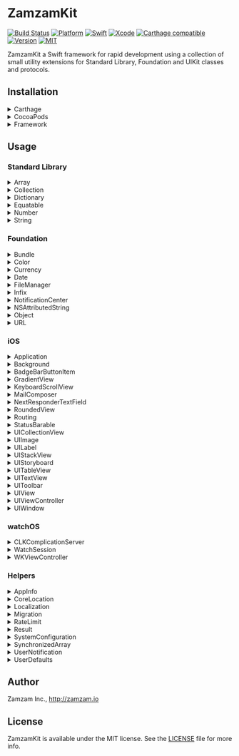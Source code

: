 # ZamzamKit

[![Build Status](https://api.travis-ci.org/ZamzamInc/ZamzamKit.svg?branch=master)](https://travis-ci.org/ZamzamInc/ZamzamKit)
[![Platform](https://img.shields.io/cocoapods/p/ZamzamKit.svg?style=flat)](https://github.com/ZamzamInc/ZamzamKit)
[![Swift](https://img.shields.io/badge/Swift-4.2-orange.svg)](https://swift.org)
[![Xcode](https://img.shields.io/badge/Xcode-10.1-blue.svg)](https://developer.apple.com/xcode)
[![Carthage compatible](https://img.shields.io/badge/Carthage-Compatible-brightgreen.svg?style=flat)](https://github.com/Carthage/Carthage)
[![Version](https://img.shields.io/cocoapods/v/ZamzamKit.svg?style=flat)](http://cocoapods.org/pods/ZamzamKit)
[![MIT](https://img.shields.io/badge/License-MIT-red.svg)](https://opensource.org/licenses/MIT)

ZamzamKit a Swift framework for rapid development using a collection of small utility extensions for Standard Library, Foundation and UIKit classes and protocols.

## Installation

<details>
<summary>Carthage</summary>

Add `github "ZamzamInc/ZamzamKit"` to your `Cartfile`.
</details>

<details>
<summary>CocoaPods</summary>

Add `pod "ZamzamKit"` to your `Podfile`.
</details>

<details>
<summary>Framework</summary>

1. Download the latest release of `ZamzamKit` and extract the zip.
2. Go to your Xcode project’s "General" settings. Drag ZamzamKit.framework and ZamzamKit.framework from the appropriate Swift-versioned directory for your project in `ios/`, `tvos/` or `watchos/` directory to the "Embedded Binaries" section. Make sure "Copy items if needed" is selected (except if using on multiple platforms in your project) and click Finish.
3. In your unit test target's "Build Settings", add the parent path to ZamzamKit.framework in the "Framework Search Paths" section.
</details>

## Usage

### Standard Library

<details>
<summary>Array</summary>

> Get distinct elements from an array:
```swift
[1, 1, 3, 3, 5, 5, 7, 9, 9].distinct -> [1, 3, 5, 7, 9]
```

> Remove an element from an array by the value:
```swift
var array = ["a", "b", "c", "d", "e"]
array.remove("c")
array -> ["a", "b", "d", "e"]
```

> Easily get the array version of an array slice:
```swift
["a", "b", "c", "d", "e"].prefix(3).array
```
</details>

<details>
<summary>Collection</summary>

> Safely retrieve an element at the given index if it exists:
```swift
// Before
if let items = tabBarController.tabBar.items, items.count > 4 {
    items[3].selectedImage = UIImage("my-image")
}
```
```swift
// After
tabBarController.tabBar.items?[safe: 3]?.selectedImage = UIImage("my-image")

[1, 3, 5, 7, 9][safe: 1] -> Optional(3)
[1, 3, 5, 7, 9][safe: 12] -> nil
```
</details>

<details>
<summary>Dictionary</summary>

> Remove all values equal to nil:
```swift
var value: [String: Any?] = [
    "abc": 123,
    "efd": "xyz",
    "ghi": nil,
    "lmm": true,
    "qrs": nil,
    "tuv": 987
]

value.removeAllNils()

value.count -> 4
value.keys.contains("abc") -> true
value.keys.contains("ghi") -> false
value.keys.contains("qrs") -> false
```
</details>

<details>
<summary>Equatable</summary>

> Determine if a value is contained within the array of values:
```swift
"b".within(["a", "b", "c"]) -> true

let status: OrderStatus = .cancelled
status.within([.requeseted, .accepted, .inProgress]) -> false
```
</details>

<details>
<summary>Number</summary>

> Round doubles, floats, or any floating-point type:
```swift
123.12312421.rounded(toPlaces: 3) -> 123.123
Double.pi.rounded(toPlaces: 2) -> 3.14
```
</details>

<details>
<summary>String</summary>

> Create a new random string of given length:
```swift
String(random: 10) -> "zXWG4hSgL9"
String(random: 4, prefix: "PIN-") -> "PIN-uSjm"
```

> Safely use subscript indexes and ranges on strings:
```swift
let value = "Abcdef123456"
value[3] -> "d"
value[3..<6] -> "def"
value[3...6] -> "def1"
value[3...] -> "def123456"
value[3...99] -> nil
value[99] -> nil
```

> Validate string against common formats:
```swift
"test@example.com".isEmail -> true
"123456789".isNumber -> true
"zamzam".isAlpha -> true
"zamzam123".isAlphaNumeric -> true
```

> Remove spaces or new lines from both ends:
```swift
" Abcdef123456 \n\r  ".trimmed -> "Abcdef123456"
```

> Truncate to a given number of characters:
```swift
"Abcdef123456".truncated(3) -> "Abc..."
"Abcdef123456".truncated(6, trailing: "***") -> "Abcdef***"
```

> Determine if a given value is contained:
```swift
"1234567890".contains("567") -> true
"abc123xyz".contains("ghi") -> false
```

> Injects a separator every nth characters:
```swift
"1234567890".separate(every: 2, with: "-") -> "12-34-56-78-90"
```

> Match using a regular expression pattern:
```swift
"1234567890".match(regex: "^[0-9]+?$") -> true
"abc123xyz".match(regex: "^[A-Za-z]+$") -> false
```

> Replace occurrences of a regular expression pattern:
```swift
"aa1bb22cc3d888d4ee5".replacing(regex: "\\d", with: "*") -> "aa*bb**cc*d***d*ee*"
```

> Remove HTML for plain text:
```swift
"<p>This is <em>web</em> content with a <a href=\"http://example.com\">link</a>.</p>".htmlStripped -> "This is web content with a link."
```

> Encoders and decoders:
```swift
value.urlEncoded
value.urlDecoded
value.htmlDecoded
value.base64Encoded
value.base64Decoded
value.base64URLEncoded
```

> Easily get the string version of substring:
```swift
"hello world".prefix(5).string
```

> Determine if an optional string is `nil` or has no characters
```swift
var value: String? = "test 123"
value.isNilOrEmpty
```

> Convert sequences and dictionaries to a JSON string:
```swift
// Before
guard let data = self as? [[String: Any]],
    let stringData = try? JSONSerialization.data(withJSONObject: data, options: []) else {
        return nil
}
    
let json = String(data: stringData, encoding: .utf8) as? String
```
```swift
// After
let json = mySequence.jsonString
let json = myDictionary.jsonString
```
</details>

### Foundation

<details>
<summary>Bundle</summary>

> Get the contents of a file within any bundle:
```swift
Bundle.main.string(file: "Test.txt") -> "This is a test. Abc 123.\n"
```

> Get the contents of a property list file within any bundle:
```swift
let values = Bundle.main.contents(plist: "Settings.plist")
values["MyString1"] as? String -> "My string value 1."
values["MyNumber1"] as? Int -> 123
values["MyBool1"] as? Bool -> false
values["MyDate1"] as? Date -> 2018-11-21 15:40:03 +0000
```
</details>

<details>
<summary>Color</summary>

> Additional color initializers:
```swift
UIColor(hex: 0x990000)
UIColor(hex: 0x4286F4)
UIColor(rgb: (66, 134, 244))
```
</details>

<details>
<summary>Currency</summary>

> A formatter that converts between numeric values and their textual currency representations:
```swift
let formatter = CurrencyFormatter()
formatter.string(fromAmount: 123456789.987) -> "$123,456,789.99"

let formatter2 = CurrencyFormatter(for: Locale(identifier: "fr-FR"))
formatter2.string(fromCents: 123456789) -> "1 234 567,89 €"
```
</details>

<details>
<summary>Date</summary>

> Determine if a date is in the past or future:
```swift
Date(timeIntervalSinceNow: -100).isPast -> true
Date(timeIntervalSinceNow: 100).isPast -> false

Date(timeIntervalSinceNow: 100).isFuture -> true
Date(timeIntervalSinceNow: -100).isFuture -> false
```

> Determine if a date is today, yesterday, or tomorrow:
```swift
Date().isToday -> true
Date(timeIntervalSinceNow: -90_000).isYesterday -> true
Date(timeIntervalSinceNow: 90_000).isTomorrow -> true
```

> Determine if a date is within a weekday or weekend period:
```swift
Date().isWeekday -> false
Date().isWeekend -> true
```

> Get the beginning or end of the day:
```swift
Date().startOfDay -> "2018/11/21 00:00:00"
Date().endOfDay -> "2018/11/21 23:59:59"
```

> Get the beginning or end of the month:
```swift
Date().startOfMonth -> "2018/11/01 00:00:00"
Date().endOfMonth -> "2018/11/30 23:59:59"
```

> Determine if a date is between two other dates:
```swift
let date = Date()
let date1 = Date(timeIntervalSinceNow: 1000)
let date2 = Date(timeIntervalSinceNow: -1000)

date.isBetween(date1, date2) -> true
```

> Determine if a date is beyond a specified time window:
```swift
let date = Date(fromString: "2018/03/22 09:40")
let fromDate = Date(fromString: "2018/03/22 09:30")

date.isBeyond(fromDate, bySeconds: 300) -> true
date.isBeyond(fromDate, bySeconds: 1200) -> false
```

> Create a date from a string:
```swift
Date(fromString: "2018/11/01 18:15")
Date(fromString: "1440/03/01 18:31", calendar: Calendar(identifier: .islamic))
```

> Format a date to a string:
```swift
Date().string(format: "MMM d, h:mm a") -> "Jan 3, 8:43 PM"
Date().string(style: .full, calendar: Calendar(identifier: .hebrew)) -> "Friday, 1 Kislev 5779"
```

> Format a time interval to display as a timer.
```swift
let date = Date(fromString: "2016/03/22 09:45")
let fromDate = Date(fromString: "2016/03/22 09:40")

date.timerString(from: fromDate)

// Prints "00:05:00"
```

> Get the decimal representation of the time:
```swift
Date(fromString: "2018/10/23 18:15").timeToDecimal -> 18.25
```

> Increment years, months, days, hours, or minutes:
```swift
let date = Date()
date + .years(1)
date + .months(2)
date - .days(4)
date - .hours(6)
date + .minutes(12)
date + .days(5, Calendar(identifier: .chinese))
```

> Convert between time interval units:
```swift
let diff = date.timeIntervalSince(date2) -> 172,800 seconds
diff.minutes -> 2,800 minutes
diff.hours -> 48 hours
diff.days -> 2 days
```

> Time zone context and offset:
```swift
let timeZone = TimeZone(identifier: "Europe/Paris")
timeZone?.isCurrent -> false
timeZone?.offsetFromCurrent -> -21600
```

> Normalize date calculations and data storage using `UTC` and `POSIX`:
```swift
let calendar: Calendar = .posix
let locale: Locale = .posix
```
</details>

<details>
<summary>FileManager</summary>

> Get URL or file system path for a file:
```swift
FileManager.default.url(of: fileName, from: .documentDirectory)
FileManager.default.path(of: fileName, from: .cachesDirectory)
```

> Get URL or file system paths of files within a directory:
```swift
FileManager.default.urls(from: .documentDirectory)
FileManager.default.paths(from: .downloadsDirectory)
```

> Retrieve a file remotely and persist to local disk:
```swift
FileManager.default.download(from: "http://example.com/test.pdf") { url, response, error in
    // The `url` parameter represents location on local disk where remote file was downloaded.
}
```
</details>

<details>
<summary>Infix</summary>

> Assign a value if not nil:
```swift
var test: Int? = 123
var value: Int? = nil

test ?= value
// test == 123

value = 456
test ?= value
// test == 456
```
</details>

<details>
<summary>NotificationCenter</summary>

> Shorthand to post and observer functions:
```swift
let notificationCenter: NotificationCenter = .default

// Before
notificationCenter.post(name: .MyCustomNotificationKey, object: nil, userInfo: nil)
notificationCenter.addObserver(self, selector: #selector(willEnterForeground), name: UIApplication.willEnterForegroundNotification, object: nil)
notificationCenter.removeObserver(self, name: UIApplication.willEnterForegroundNotification, object: nil)

// After
notificationCenter.post(name: .MyCustomNotificationKey)
notificationCenter.addObserver(for: UIApplication.willEnterForegroundNotification, selector: #selector(willEnterForeground), from: self)
notificationCenter.removeObserver(for: UIApplication.willEnterForegroundNotification, from: self)
```
</details>

<details>
<summary>NSAttributedString</summary>

> Easily get the attributed string version of a string:
```swift
"Abc".attributed
"Lmn".mutableAttributed
"Xyz".mutableAttributed([
    .font: UIFont.italicSystemFont(ofSize: .systemFontSize),
    .foregroundColor, value: UIColor.green
])
```

> Add attributed strings together:
```swift
label.attributedText = "Abc".attributed + " def " +
    "ghi".mutableAttributed([
        .underlineStyle: NSUnderlineStyle.single.rawValue
    ])
```
</details>

<details>
<summary>Object</summary>

> Set properties with closures just after initializing:
```swift
let paragraph = NSMutableParagraphStyle().with {
    $0.alignment = .center
    $0.lineSpacing = 8
}

let label = UILabel().with {
    $0.textAlignment = .center
    $0.textColor = UIColor.black
    $0.text = "Hello, World!"
}
```
</details>

<details>
<summary>URL</summary>

> Append or remove query string parameters:
```swift
let url = URL(string: "https://example.com?abc=123&lmn=tuv&xyz=987")

url?.appendingQueryItem("def", value: "456") -> "https://example.com?abc=123&lmn=tuv&xyz=987&def=456"
url?.appendingQueryItem("xyz", value: "999") -> "https://example.com?abc=123&lmn=tuv&xyz=999"

url?.appendingQueryItems([
    "def": "456",
    "jkl": "777",
    "abc": "333",
    "lmn": nil
]) -> "https://example.com?xyz=987&def=456&abc=333&jkl=777"

url?.removeQueryItem("xyz") -> "https://example.com?abc=123&lmn=tuv"
```
</details>

### iOS

<details>
<summary>Application</summary>

> Split up `AppDelegate` into [pluggable modules](http://basememara.com/pluggable-appdelegate-services/):
```swift
// Subclass to pass lifecycle events to loaded modules
@UIApplicationMain
class AppDelegate: ApplicationModuleDelegate {

    override func modules() -> [ApplicationModule] {
        return [
            LoggerApplicationModule(),
            NotificationApplicationModule()
        ]
    }
}
```
```swift
// Each application module has access to the AppDelegate lifecycle events
final class LoggerApplicationModule: ApplicationModule {
    private let log = Logger()
 
    func application(_ application: UIApplication, willFinishLaunchingWithOptions launchOptions: [UIApplicationLaunchOptionsKey: Any]?) -> Bool {
        log.config(for: application)
        return true
    }
    
    func application(_ application: UIApplication, didFinishLaunchingWithOptions launchOptions: [UIApplicationLaunchOptionsKey : Any]?) -> Bool {
        log.info("App did finish launching.")
        return true
    }
    
    func applicationDidReceiveMemoryWarning(_ application: UIApplication) {
        log.warn("App did receive memory warning.")
    }
    
    func applicationWillTerminate(_ application: UIApplication) {
        log.warn("App will terminate.")
    }
}
```

The pluggable module technique also works for `UIViewController`:
```swift
// Subclass to pass lifecycle events to loaded modules
class ViewController: ControllerModuleDelegate {

    override func modules() -> [ControllerModule] {
        return [
            ChatControllerModule(),
            OrderControllerService()
        ]
    }
}
```
```swift
// Each controller module has access to the UIViewController lifecycle events
final class ChatControllerModule: ControllerModule {
    private let chatWorker = ChatWorker()

    func viewDidLoad(_ controller: UIViewController) {
        chatWorker.config()
    }
}

extension ChatControllerService {

    func viewWillAppear(_ controller: UIViewController) {
        chatWorker.subscribe()
    }

    func viewWillDisappear(_ controller: UIViewController) {
        chatWorker.unsubscribe()
    }
}
```
</details>

<details>
<summary>Background</summary>

> Easily execute a [long-running background task](https://developer.apple.com/documentation/uikit/uiapplication/1623031-beginbackgroundtask):
```swift
BackgroundTask.run(for: application) { task in
    // Perform finite-length task...
    task.end()
}
```
</details>

<details>
<summary>BadgeBarButtonItem</summary>

> A bar button item with a badge value:

![Image of BadgeBarButtonItem](./Documentation/Images/BadgeBarButtonItem.png)

```swift
navigationItem.rightBarButtonItems = [
    BadgeBarButtonItem(
        button: UIButton(type: .contactAdd),
        badgeText: "123",
        target: self,
        action: #selector(test)
    )
]

navigationItem.leftBarButtonItems = [
    BadgeBarButtonItem(
        button: UIButton(type: .detailDisclosure),
        badgeText: SCNetworkReachability.isOnline ? "On" : "Off",
        target: self,
        action: #selector(test)
    ).with {
        $0.badgeFontColor = SCNetworkReachability.isOnline ? .black : .white
        $0.badgeBackgroundColor = SCNetworkReachability.isOnline ? .green : .red
    }
]
```
</details>

<details>
<summary>GradientView</summary>

> A `UIView` with gradient effects:
```swift
@IBOutlet weak var gradientView: GradientView! {
    didSet {
        gradientView.firstColor = .blue
        gradientView.secondColor = .red
    }
}
```
Interface Builder compatible via "User Defined Runtime Attributes":

![Image of GradientView](./Documentation/Images/GradientView-Storyboard.png)
</details>

<details>
<summary>KeyboardScrollView</summary>

> The `automaticallyAdjustsInsetsForKeyboard` property extends the scroll view insets when the keyboard is shown:

![Image of KeyboardScrollView](./Documentation/Images/KeyboardScrollView.png)
</details>

<details>
<summary>MailComposer</summary>

> Compose an email with optional subject, body, or attachment:
```swift
// Before
extension MyViewController: MFMailComposeViewControllerDelegate {

    func sendEmail() {
        guard MFMailComposeViewController.canSendMail() else {
            return present(alert: "Could Not Send Email", message: "Your device could not send e-mail.")
        }

        let mail = MFMailComposeViewController()
        mail.mailComposeDelegate = self
        mail.setToRecipients(["test@example.com"])

        present(mail, animated: true)
    }

    func mailComposeController(_ controller: MFMailComposeViewController, didFinishWith result: MFMailComposeResult, error: Error?) {
        controller.dismiss(animated: true)
    }
}
```

```swift
// After
class MyViewController: UIViewController {
    private let mailComposer = MailComposer()

    func sendEmail() {
        guard let controller = mailComposer.makeViewController(email: "test@example.com") else {
            return present(alert: "Could Not Send Email", message: "Your device could not send e-mail.")
        }

        present(controller, animated: true)
    }
```
</details>

<details>
<summary>NextResponderTextField</summary>

> An extended `UITextView` that wires the "Return Key" to another `UIResponder`:

![Image of NextResponderTextField](./Documentation/Images/NextResponderTextField.png)

![Image of NextResponderTextField2](./Documentation/Images/NextResponderTextField2.png)
</details>

<details>
<summary>RoundedView</summary>

> A `UIView`, `UIImage`, and `UIButton` subclasses with circular masking:

![Image of RoundedView](./Documentation/Images/RoundedView.png)
</details>

<details>
<summary>Routing</summary>

> Conforming types to `Routable` provides extensions in `UIViewController` for strongly-typed storyboard routing ([read more](http://basememara.com/protocol-oriented-router-in-swift/)):

```
class ViewController: UIViewController {

    @IBAction func moreTapped() {
        present(storyboard: .more) { (controller: MoreViewController) in
            controller.someProperty = "\(Date())"
        }
    }
}

extension ViewController: Routable {

    enum StoryboardIdentifier: String {
        case more = "More"
        case login = "Login"
    }
}
```

> Conforming types to `Router` can specify a weak `UIViewController` instance:

```
struct HomeRouter: Router {
    weak var viewController: UIViewController?

    init(viewController: UIViewController?) {
        self.viewController = viewController
    }

    func listPosts(for fetchType: FetchType) {
        show(storyboard: .listPosts) { (controller: ListPostsViewController) in
            controller.fetchType = fetchType
        }
    }
}
```
</details>

<details>
<summary>StatusBarable</summary>

> Manages the status bar view:
```swift
class ViewController: UIViewController, StatusBarable {

    let application = UIApplication.shared
    var statusBar: UIView?

    override func viewDidLoad() {
        showStatusBar()

        NotificationCenter.default.addObserver(
            for: UIDevice.orientationDidChangeNotification,
            selector: #selector(deviceOrientationDidChange),
            from: self
        )
    }
}

private extension ViewController {

    @objc func deviceOrientationDidChange() {
        removeStatusBar()
        showStatusBar()
    }
}
```

![Image of StatusBarable](./Documentation/Images/StatusBarable.png)
</details>

<details>
<summary>UICollectionView</summary>

> Register cells in strongly-typed manner:
```swift
collectionView.register(nib: TransactionViewCell.self)
```

> Get reusable cells through subscript:
```swift
// Before
let cell = collectionView.dequeueReusableCell(withReuseIdentifier: "Cell", for: indexPath) as? TransactionViewCell 
```
```swift
// After
let cell: TransactionViewCell = collectionView[indexPath]
```
</details>

<details>
<summary>UIImage</summary>

> Save an image to disk as .png:
```swift
imageView.image.pngToDisk() -> "/.../Library/Caches/img_ezoPU8.png"
```
> Convert a color to an image:
```swift
let image = UIImage(from: .lightGray)
button.setBackgroundImage(image, for: .selected)
```
</details>

<details>
<summary>UILabel</summary>

> Enable data detectors like in `UITextView`:
```swift
// Before
let label = UITextView()
label.isEditable = false
label.isScrollEnabled = false
label.textContainer.lineFragmentPadding = 0
label.textContainerInset = .zero
label.backgroundColor = .clear
label.dataDetectorTypes = [.phoneNumber, .link, .address, .calendarEvent]
```
```swift
// After
let label = UILabelView(
    dataDetectorTypes: [.phoneNumber, .link, .address, .calendarEvent]
)
```
</details>

<details>
<summary>UIStackView</summary>

> Add a view with animation:
```swift
stackView.addArrangedSubview(view1, animated: true)
```

> Add a list of views:
```swift
stackView.addArrangedSubviews([view1, view2, view3])
stackView.addArrangedSubviews([view1, view3], animated: true)
```

> Remove and deinitialize all views:
```swift
stackView
    .deleteArrangedSubviews()
    .addArrangedSubviews([view2, view3]) // Chain commands
```
</details>

<details>
<summary>UIStoryboard</summary>

> Instantiate a view controller using convention of storyboard identifier matching class name:
```swift
let storyboard = UIStoryboard("Main")
let controller: MyViewController = storyboard.instantiateViewController()
```
</details>

<details>
<summary>UITableView</summary>

> Register cells in strongly-typed manner:
```swift
tableView.register(nib: TransactionViewCell.self)
```

> Get reusable cells through subscript:
```swift
// Before
let cell = tableView.dequeueReusableCellWithIdentifier("Cell", forIndexPath: indexPath) as? TransactionViewCell 
```
```swift
// After
let cell: TransactionViewCell = tableView[indexPath]
```

> Scroll to top or bottom:
```swift
tableView.scrollToTop()
tableView.scrollToBottom()
```

> Set selection color of cell:
```swift
// Before
let backgroundView = UIView()
backgroundView.backgroundColor = .lightGray
cell.selectedBackgroundView = backgroundView
```
```swift
// After
cell.selectionColor = .lightGray
```

> Strongly-typed cell identifiers for static tables:
```swift
class ViewController: UITableViewController {
    
}

extension ViewController: CellIdentifiable {
    
    // Each table view cell must have an identifier that matches a case
    enum CellIdentifier: String {
        case about
        case subscribe
        case feedback
        case tutorial
    }
}

extension ViewController {
    
    override func tableView(_ tableView: UITableView, didSelectRowAt indexPath: IndexPath) {
        tableView.deselectRow(at: indexPath, animated: true)
        
        guard let cell = tableView.cellForRow(at: indexPath),
            let identifier = CellIdentifier(from: cell) else {
                return
        }
        
        // Easily reference the associated cell
        switch identifier {
        case .about:
            router.showAbout()
        case .subscribe:
            router.showSubscribe()
        case .feedback:
            router.sendFeedback(
                subject: .localizedFormat(.emailFeedbackSubject, constants.appDisplayName!)
            )
        case .tutorial:
            router.startTutorial()
        }
    }
}
```
</details>

<details>
<summary>UITextView</summary>

> A placeholder like in `UITextField`:
```swift
let textView = PlaceholderTextView()
textView.placeholder = "Enter message..."
```

Interface Builder compatible via Attributes inspector:

![Image of GradientView](./Documentation/Images/PlaceholderTextView-Storyboard.png)

</details>

<details>
<summary>UIToolbar</summary>

> Create a toolbar that toggles to next field or dismisses keyboard:
```swift
class ViewController: UIViewController {

    private lazy var inputDoneToolbar: UIToolbar = .makeInputDoneToolbar(
        target: self,
        action: #selector(endEditing)
    )
}

extension ViewController: UITextViewDelegate {

    func textViewShouldBeginEditing(_ textView: UITextView) -> Bool {
        textView.inputAccessoryView = inputDoneToolbar
        return true
    }
}
```

![Image of UIToolbar](./Documentation/Images/UIToolbar.png)
</details>

<details>
<summary>UIView</summary>

> Sometimes `isHidden` can be unintuitive:
```swift
myView.isVisible = isAuthorized && role.within[.admin, .author]
```

> Adjust border, corners, and shadows conveniently:
```swift
myView.borderColor = .red
myView.borderWidth = 1
myView.cornerRadius = 3
myView.addShadow()
```

![Image of UIView-Shadow](./Documentation/Images/UIView-Shadow.png)

> Animate visibility:
```swift
myView.fadeIn()
myView.fadeOut()
```

> Add activity indicator to center of view:
```swift
let activityIndicator = myView.makeActivityIndicator()
activityIndicator.startAnimating()
```

> Create instance from `XIB`:
```swift
let control = MyView.loadNIB()
control.isAwesome = true
addSubview(control)
```

> Present a view modally:
```swift
class ModalView: UIView, PresentableView {

    @IBOutlet weak var contentView: UIView!

    override func touchesBegan(_ touches: Set<UITouch>, with event: UIEvent?) {
        // Dismiss self when tapped on background
        dismiss()
    }

    @IBAction func closeButtonTapped() {
        dismiss()
    }
}

class ViewController: UIViewController {

    @IBAction func modalButtonTapped() {
        let modalView = ModalView.loadNIB()
        present(control: modalView)
    }
}
```

![Image of PresentableView](./Documentation/Images/PresentableView.gif)
</details>

<details>
<summary>UIViewController</summary>

> Display an alert to the user:
```swift
// Before
let alertController = UIAlertController(title: "My Title", message: "This is my message.", preferredStyle: .alert)
        alert.addAction(UIAlertAction(title: "OK", style: .default) { alert in
    print("OK tapped")
}
present(alertController, animated: true, completion: nil)
```
```swift
// After
present(alertController: "My Title", message: "This is my message.") {
    print("OK tapped")
}
```

> Display a Safari web page to the user:
```swift
// Before
let safariController = SFSafariViewController(URL: URL(string: "https://apple.com")!)
safariController.modalPresentationStyle = .overFullScreen
present(safariController, animated: true, completion: nil)
```
```swift
// After
present(safari: "https://apple.com")
show(safari: "https://apple.com")
```

> Display an action sheet to the user:
```swift
present(
    actionSheet: "Test Action Sheet",
    message: "Choose your action",
    popoverFrom: sender,
    additionalActions: [
        UIAlertAction(title: "Action 1") { },
        UIAlertAction(title: "Action 2") { },
        UIAlertAction(title: "Action 3") { }
    ],
    includeCancelAction: true
)
```

> Display a prompt to the user:
```swift
// Before
let alertController = UIAlertController(
    title: "Test Prompt",
    message: "Enter user input.",
    preferredStyle: .alert
)

alertController.addAction(
    UIAlertAction(title: "Cancel", style: .cancel) { _ in }
)

alertController.addTextField {
    $0.placeholder = "Your placeholder here"
    $0.keyboardType = .phonePad
    $0.textContentType = .telephoneNumber
}

alertController.addAction(
    UIAlertAction(title: "Ok", style: .default) { _ in
        guard let text = alertController.textFields?.first?.text else {
            return
        }

        print("User response: \($0)")
    }
)

present(alertController, animated: animated, completion: nil)
```
```swift
// After
present(
    prompt: "Test Prompt",
    message: "Enter user input.",
    placeholder: "Your placeholder here",
    configure: {
        $0.keyboardType = .phonePad
        $0.textContentType = .telephoneNumber
    },
    response: {
        print("User response: \($0)")
    }
)
```

![Image of UIViewController Prompt](./Documentation/Images/UIViewController-Prompt.png)

> Display a share activity with Safari added:
```swift
let safariActivity = UIActivity.make(
    title: .localized(.openInSafari),
    imageName: "safari-share",
    imageBundle: .zamzamKit,
    handler: {
        guard SCNetworkReachability.isOnline else {
            return self.present(alert: "Device must be online to view within the browser.")
        }
        
        UIApplication.shared.open(link)
    }
)

present(
    activities: ["Test Title", link],
    popoverFrom: sender,
    applicationActivities: [safariActivity]
)
```
</details>

<details>
<summary>UIWindow</summary>

> Get the top view controller for the window:
```swift
window?.topViewController
```
</details>

### watchOS

<details>
<summary>CLKComplicationServer</summary>

> Invalidates and reloads all timeline data for all complications:
```swift
// Before
guard let complications = activeComplications, !complications.isEmpty else { return }
complications.forEach { reloadTimeline(for: $0) }
```
```swift
// After
CLKComplicationServer.sharedInstance().reloadTimelineForComplication()
```

> Extends all timeline data for all complications:
```swift
// Before
guard let complications = activeComplications, !complications.isEmpty else { return }
complications.forEach { extendTimeline(for: $0) }
```
```swift
// After
CLKComplicationServer.sharedInstance().extendTimelineForComplications()
```
</details>

<details>
<summary>WatchSession</summary>

> Communicate conveniently between `iOS` and `watchOS`:
```swift
// iOS
class WatchViewController: UIViewController {
    
    @IBOutlet weak var receivedContextLabel: UILabel!
    @IBOutlet weak var sentContextLabel: UILabel!
    @IBOutlet weak var receivedUserInfoLabel: UILabel!
    @IBOutlet weak var sentUserInfoLabel: UILabel!
    @IBOutlet weak var receivedMessageLabel: UILabel!
    @IBOutlet weak var sentMessageLabel: UILabel!
    
    var watchSession: WatchSession {
        return AppDelegate.watchSession
    }
    
    /// Another way to add observer
    var userInfoObserver: WatchSession.ReceiveUserInfoObserver {
        return Observer { [weak self] result in
            DispatchQueue.main.async {
                self?.receivedUserInfoLabel.text = result["value"] as? String ?? ""
            }
        }
    }
    
    override func viewDidLoad() {
        super.viewDidLoad()
        
        /// One way to add observer
        watchSession.addObserver(forApplicationContext: Observer { [weak self] result in
            DispatchQueue.main.async {
                self?.receivedContextLabel.text = result["value"] as? String ?? ""
            }
        })
        
        watchSession.addObserver(forUserInfo: userInfoObserver)
        watchSession.addObserver(forMessage: messageObserver)
    }
    
    @IBAction func sendContextTapped() {
        let value = ["value": "\(Date())"]
        watchSession.transfer(context: value)
        sentContextLabel.text = value["value"] ?? ""
    }
    
    @IBAction func sendUserInfoTapped() {
        let value = ["value": "\(Date())"]
        watchSession.transfer(userInfo: value)
        sentUserInfoLabel.text = value["value"] ?? ""
    }
    
    @IBAction func sendMessageTapped() {
        let value = ["value": "\(Date())"]
        watchSession.transfer(message: value)
        sentMessageLabel.text = value["value"] ?? ""
    }
    
    deinit {
        watchSession.removeObservers()
    }
}

extension WatchViewController {
    
    /// Another way to add observer
    var messageObserver: WatchSession.ReceiveMessageObserver {
        return Observer { [weak self] message, replyHandler in
            DispatchQueue.main.async {
                self?.receivedMessageLabel.text = message["value"] as? String ?? ""
            }
        }
    }
}
```
```swift
// watchOS
class ExtensionDelegate: NSObject, WKExtensionDelegate {
    static let watchSession = WatchSession()
}

class InterfaceController: WKInterfaceController {

    @IBOutlet var receivedContextLabel: WKInterfaceLabel!
    @IBOutlet var sentContextLabel: WKInterfaceLabel!
    @IBOutlet var receivedUserInfoLabel: WKInterfaceLabel!
    @IBOutlet var sentUserInfoLabel: WKInterfaceLabel!
    @IBOutlet var receivedMessageLabel: WKInterfaceLabel!
    @IBOutlet var sentMessageLabel: WKInterfaceLabel!
    
    var watchSession: WatchSession {
        return ExtensionDelegate.watchSession
    }
    
    override func awake(withContext: Any?) {
        super.awake(withContext: withContext)
        
        watchSession.addObserver(forApplicationContext: Observer { [weak self] result in
            DispatchQueue.main.async {
                self?.receivedContextLabel.setText(result["value"] as? String ?? "")
            }
        })
        
        watchSession.addObserver(forUserInfo: Observer { [weak self] result in
            DispatchQueue.main.async {
                self?.receivedUserInfoLabel.setText(result["value"] as? String ?? "")
            }
        })
        
        watchSession.addObserver(forMessage: Observer { [weak self] message, replyHandler in
            DispatchQueue.main.async {
                self?.receivedMessageLabel.setText(message["value"] as? String ?? "")
            }
        })
    }
    
    @IBAction func sendContextTapped() {
        let value = ["value": "\(Date())"]
        watchSession.transfer(context: value)
        sentContextLabel.setText(value["value"] ?? "")
    }
    
    @IBAction func sendUserInfoTapped() {
        let value = ["value": "\(Date())"]
        watchSession.transfer(userInfo: value)
        sentUserInfoLabel.setText(value["value"] ?? "")
    }
    
    @IBAction func sendMessageTapped() {
        let value = ["value": "\(Date())"]
        watchSession.transfer(message: value)
        sentMessageLabel.setText(value["value"] ?? "")
    }
}
```

![Image of WatchSession](./Documentation/Images/WatchSession.png)
</details>

<details>
<summary>WKViewController</summary>

> Display an alert to the user:
```swift
present(alert: "Test Alert")
```

> Display an action sheet to the user:
```swift
present(
    actionSheet: "Test",
    message: "This is the message.",
    additionalActions: [
        WKAlertAction(title: "Action 1", handler: {}),
        WKAlertAction(title: "Action 2", handler: {}),
        WKAlertAction(title: "Action 3", style: .destructive, handler: {})
    ],
    includeCancelAction: true
)
```

> Display an side-by-side alert to the user:
```swift
present(
    sideBySideAlert: "Test",
    message: "This is the message.",
    additionalActions: [
        WKAlertAction(title: "Action 1", handler: {}),
        WKAlertAction(title: "Action 2", style: .destructive, handler: {}),
        WKAlertAction(title: "Action 3", handler: {})
    ]
)
```
</details>

### Helpers

<details>
<summary>AppInfo</summary>

> Get details of the current app:
```swift
struct SomeStruct: AppInfo {

}

let someStruct = SomeStruct()

someStruct.appDisplayName -> "Zamzam App"
someStruct.appBundleID -> "io.zamzam.app"
someStruct.appVersion -> "1.0.0"
someStruct.appBuild -> "23"
someStruct.isInTestFlight -> false
someStruct.isRunningOnSimulator -> false
```
</details>

<details>
<summary>CoreLocation</summary>

> Determine if location services is enabled and authorized for always or when in use:
```swift
CLLocationManager.isAuthorized -> bool
```

> Get the location details for coordinates:
```swift
CLLocation(latitude: 43.6532, longitude: -79.3832).geocoder { meta in
    print(meta.locality)
    print(meta.country)
    print(meta.countryCode)
    print(meta.timezone)
    print(meta.administrativeArea)
}
```

> Get the closest or farthest location from a list of coordinates:
```swift
let coordinates = [
    CLLocationCoordinate2D(latitude: 43.6532, longitude: -79.3832),
    CLLocationCoordinate2D(latitude: 59.9094, longitude: 10.7349),
    CLLocationCoordinate2D(latitude: 35.7750, longitude: -78.6336),
    CLLocationCoordinate2D(latitude: 33.720817, longitude: 73.090032)
]

coordinates.closest(to: homeCoordinate)
coordinates.farthest(from: homeCoordinate)
```

> Approximate comparison of coordinates rounded to 3 decimal places (about 100 meters):
```swift
let coordinate1 = CLLocationCoordinate2D(latitude: 43.6532, longitude: -79.3832)
let coordinate2 = CLLocationCoordinate2D(latitude: 43.6531, longitude: -79.3834)
let coordinate3 = CLLocationCoordinate2D(latitude: 43.6522, longitude: -79.3822)

coordinate1 ~~ coordinate2 -> true
coordinate1 ~~ coordinate3 -> false
```

> Location worker that offers easy authorization and observable closures ([read more](http://basememara.com/swifty-locations-observables/)):
```swift
class LocationViewController: UIViewController {

    @IBOutlet weak var outputLabel: UILabel!
    
    var locationsWorker: LocationsWorkerType = LocationsWorker(
        desiredAccuracy: kCLLocationAccuracyThreeKilometers,
        distanceFilter: 1000
    )
    
    override func viewDidAppear(_ animated: Bool) {
        super.viewDidAppear(animated)
        
        locationsWorker.addObserver(locationObserver)
        locationsWorker.addObserver(headingObserver)
        
        locationsWorker.requestAuthorization(
            for: .whenInUse,
            startUpdatingLocation: true,
            completion: { granted in
                guard granted else { return }
                self.locationsWorker.startUpdatingHeading()
            }
        )
    }
    
    override func viewWillDisappear(_ animated: Bool) {
        super.viewWillDisappear(animated)
        locationsWorker.removeObservers()
    }
    
    deinit {
        locationsWorker.removeObservers()
    }
}

extension LocationViewController {
    
    var locationObserver: Observer<LocationsWorker.LocationHandler> {
        return Observer { [weak self] in
            self?.outputLabel.text = $0.description
        }
    }
    
    var headingObserver: Observer<LocationsWorker.HeadingHandler> {
        return Observer {
            print($0.description)
        }
    }
}
```
</details>

<details>
<summary>Localization</summary>

> Strongly-typed localizable keys that's also `XLIFF` export friendly ([read more](http://basememara.com/swifty-localization-xcode-support/)):
```swift
// First define localization keys
extension Localizable {
    static let ok = Localizable(NSLocalizedString("ok.dialog", comment: "OK text for dialogs"))
    static let cancel = Localizable(NSLocalizedString("cancel.dialog", comment: "Cancel text for dialogs"))
    static let next = Localizable(NSLocalizedString("next.dialog", comment: "Next text for dialogs"))
}

// Then use strongly-typed localization keys
myLabel1.text = .localized(.ok)
myLabel2.text = .localized(.cancel)
myLabel3.text = .localized(.next)
```
</details>

<details>
<summary>Migration</summary>

> Manages blocks of code that only need to run once on version updates in apps:
```swift
@UIApplicationMain
class AppDelegate: UIResponder, UIApplicationDelegate {

    var window: UIWindow?
    let migration = Migration()

    func application(_ application: UIApplication, didFinishLaunchingWithOptions launchOptions: [UIApplication.LaunchOptionsKey : Any]? = nil) -> Bool {
        migration
            .performUpdate {
                print("Migrate update occurred.")
            }
            .perform(forVersion: "1.0") {
                print("Migrate to 1.0 occurred.")
            }
            .perform(forVersion: "1.0", withBuild: "1") {
                print("Migrate to 1.0 (1) occurred.")
            }
            .perform(forVersion: "1.0", withBuild: "2") {
                print("Migrate to 1.0 (2) occurred.")
            }
            
        return true
    }
}
```
</details>

<details>
<summary>RateLimit</summary>

> A throttler that will ignore work items until the time limit for the preceding call is over:
```swift
let limiter = Throttler(limit: 5)
var value = 0

limiter.execute {
    value += 1
}

limiter.execute {
    value += 1
}

limiter.execute {
    value += 1
}

sleep(5)

limiter.execute {
    value += 1
}

// value == 2
```

> A debouncer that will delay work items until time limit for the preceding call is over:
```swift
let limiter = Debouncer(limit: 5)
var value = ""

func sendToServer() {
    limiter.execute {
        // Sends to server after no typing for 5 seconds
        // instead of once per character, so:
        value == "hello" -> true
    }
}

value.append("h")
sendToServer()

value.append("e")
sendToServer()

value.append("l")
sendToServer()

value.append("l")
sendToServer()

value.append("o")
sendToServer()
```
</details>

<details>
<summary>Result</summary>

> Used to represent whether an asynchronous request was successful or encountered an error:
```swift
// Declare the function with a completion handler of `Result` type
func fetch(id: Int, completion: @escaping (Result<Author, ZamzamError>) -> Void) {
    guard id > 0 else {
        completion(.failure(.nonExistent))
        return
    }

    DispatchQueue.global().async {
        completion(.success(Author(...)))
    }
}

// Call the asynchronous function and determine the response
fetch(id: 123) {
    guard let value = $0.value, $0.isSuccess else {
        print("An error occurred: \($0.error ?? .general)")
        return
    }

    print(value)
}
```
</details>

<details>
<summary>SystemConfiguration</summary>

> Determine if the device is connected to a network:
```swift
import SystemConfiguration

SCNetworkReachability.isOnline
```
</details>

<details>
<summary>SynchronizedArray</summary>

> A thread-safe array that allows concurrent reads and exclusive writes ([read more](http://basememara.com/creating-thread-safe-arrays-in-swift/)):
```swift
var array = SynchronizedArray<Int>()

DispatchQueue.concurrentPerform(iterations: 1000) { index in
    array.append(index)
}
```
</details>

<details>
<summary>UserNotification</summary>

> Registers the local and remote notifications with the categories and actions it supports:
```swift
UNUserNotificationCenter.current().register(
    delegate: self,
    categories: [
        "order": [
            UNNotificationAction(
                identifier: "confirmAction",
                title: "Confirm",
                options: [.foreground]
            )
        ],
        "chat": [
            UNTextInputNotificationAction(
                identifier: "replyAction",
                title: "Reply",
                options: [],
                textInputButtonTitle: "Send",
                textInputPlaceholder: "Type your message"
            )
        ],
        "offer": nil
    ],
    authorizations: [.alert, .badge, .sound],
    completion: { granted in
        granted
            ? log(debug: "Authorization for notification succeeded.")
            : log(warn: "Authorization for notification not given.")
    }
)
```

> Get a list of all pending or delivered user notifications:
```swift
UNUserNotificationCenter.current().getNotificationRequests { notifications in
    notifications.forEach {
        print($0.identifier)
    }
}
```

> Find the pending or delivered notification request by identifier:
```swift
UNUserNotificationCenter.current().get(withIdentifier: "abc123") {
    print($0?.identifier)
}

UNUserNotificationCenter.current().get(withIdentifiers: ["abc123", "xyz789"]) {
    $0.forEach {
        print($0.identifier)
    }
}
```

> Determine if the pending or delivered notification request exists:
```swift
UNUserNotificationCenter.current().exists(withIdentifier: "abc123") {
    print("Does notification exist: \($0)")
}
```

> Schedules local notifications for delivery:
```swift
UNUserNotificationCenter.current().add(
    body: "This is the body for time interval",
    timeInterval: 5
)

UNUserNotificationCenter.current().add(
    body: "This is the body for time interval",
    title: "This is the snooze title",
    timeInterval: 60,
    identifier: "abc123-main"
)

UNUserNotificationCenter.current().add(
    body: "This is the body for time interval",
    title: "This is the misc1 title",
    timeInterval: 60,
    identifier: "abc123-misc1",
    category: "misc1Category"
)

UNUserNotificationCenter.current().add(
    body: "This is the body for time interval",
    title: "This is the misc2 title",
    timeInterval: 60,
    identifier: "abc123-misc2",
    category: "misc2Category",
    userInfo: [
        "id": post.id,
        "link": post.link,
        "mediaURL": mediaURL
    ],
    completion: { error in
        guard error == nil else { return }
        // Added successfully
    }
)

UNUserNotificationCenter.current().add(
    date: Date(timeIntervalSinceNow: 5),
    body: "This is the body for date",
    repeats: .minute,
    identifier: "abc123-repeat"
)
```

> Get a remote image from the web and convert to a user notification attachment:
```swift
UNNotificationAttachment.download(from: urlString) {
    guard $0.isSuccess, let attachment = $0.value else {
        return log(error: "Could not download the remote resource (\(urlString)): \($0.error.debugDescription).")
    }

    UNUserNotificationCenter.current().add(
        body: "This is the body",
        attachments: [attachment]
    )
}
```

> Remove pending or delivered notification requests by identifiers, categories, or all:
```swift
UNUserNotificationCenter.current().remove(withIdentifier: "abc123")
UNUserNotificationCenter.current().remove(withIdentifiers: ["abc123", "xyz789"])
UNUserNotificationCenter.current().remove(withCategory: "chat") { /* Done */ }
UNUserNotificationCenter.current().remove(withCategories: ["order", "chat"]) { /* Done */ }
UNUserNotificationCenter.current().removeAll()
```
</details>

<details>
<summary>UserDefaults</summary>

> Strongly-typed UserDefault keys:
```swift
// First define keys
extension UserDefaults.Keys {
    static let testString = UserDefaults.Key<String?>("testString")
    static let testInt = UserDefaults.Key<Int?>("testInt")
    static let testBool = UserDefaults.Key<Bool?>("testBool")
    static let testArray = UserDefaults.Key<[Int]?>("testArray")
}

// Then use strongly-typed values
let testString: String? = UserDefaults.standard[.testString]
let testInt: Int? = UserDefaults.standard[.testInt]
let testBool: Bool? = UserDefaults.standard[.testBool]
let testArray: [Int]? = UserDefaults.standard[.testArray]
```
</details>

## Author

Zamzam Inc., http://zamzam.io

## License

ZamzamKit is available under the MIT license. See the [LICENSE](https://github.com/ZamzamInc/ZamzamKit/blob/master/LICENSE) file for more info.
